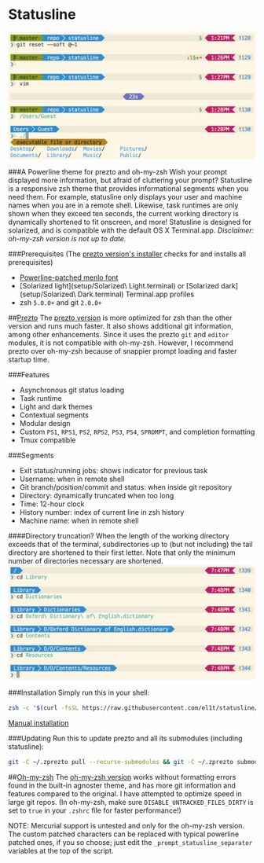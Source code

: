 Statusline
===========

![Preview](images/preview.png)

###A Powerline theme for prezto and oh-my-zsh
Wish your prompt displayed more information, but afraid of cluttering your prompt? Statusline is a responsive zsh theme that provides informational segments when you need them. For example, statusline only displays your user and machine names when you are in a remote shell. Likewise, task runtimes are only shown when they exceed ten seconds, the current working directory is dynamically shortened to fit onscreen, and more! Statusline is designed for solarized, and is compatible with the default OS X Terminal.app.
_Disclaimer: oh-my-zsh version is not up to date._

###Prerequisites
(The [prezto version's installer](prezto/) checks for and installs all prerequisites)
- [Powerline-patched menlo font](setup/MenloforPowerline-Regular.otf)
- [Solarized light](setup/Solarized\ Light.terminal) or [Solarized dark](setup/Solarized\ Dark.terminal) Terminal.app profiles
- zsh `5.0.0+` and git `2.0.0+`

##[Prezto](https://github.com/sorin-ionescu/prezto)
The [prezto version](prezto/) is more optimized for zsh than the other version and runs much faster. It also shows additional git information, among other enhancements. Since it uses the prezto `git` and `editor` modules, it is not compatible with oh-my-zsh. However, I recommend prezto over oh-my-zsh because of snappier prompt loading and faster startup time.

###Features
- Asynchronous git status loading
- Task runtime
- Light and dark themes
- Contextual segments
- Modular design
- Custom `PS1`, `RPS1`, `PS2`, `RPS2`, `PS3`, `PS4`, `SPROMPT`, and completion formatting
- Tmux compatible

###Segments
- Exit status/running jobs: shows indicator for previous task
- Username: when in remote shell
- Git branch/position/commit and status: when inside git repository
- Directory: dynamically truncated when too long
- Time: 12-hour clock
- History number: index of current line in zsh history
- Machine name: when in remote shell

####Directory truncation?
When the length of the working directory exceeds that of the terminal, subdirectories up to (but not including) the tail directory are shortened to their first letter. Note that only the minimum number of directories necessary are shortened.
![Truncation](images/truncation.png)

###Installation
Simply run this in your shell:
```zsh
zsh -c "$(curl -fsSL https://raw.githubusercontent.com/el1t/statusline/master/prezto/install)"
```
[Manual installation](prezto/README.md)

###Updating
Run this to update prezto and all its submodules (including statusline):
```sh
git -C ~/.zprezto pull --recurse-submodules && git -C ~/.zprezto submodule update --init --recursive
```

##[Oh-my-zsh](https://github.com/robbyrussell/oh-my-zsh)
The [oh-my-zsh version](oh-my-zsh/statusline.zsh-theme) works without formatting errors found in the built-in agnoster theme, and has more git information and features compared to the original. I have attempted to optimize speed in large git repos. (In oh-my-zsh, make sure `DISABLE_UNTRACKED_FILES_DIRTY` is set to `true` in your `.zshrc` file for faster performance!)

NOTE: Mercurial support is untested and only for the oh-my-zsh version. The custom patched characters can be replaced with typical powerline patched ones, if you so choose; just edit the `_prompt_statusline_separator` variables at the top of the script.
